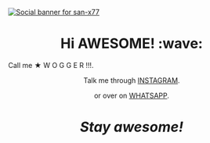 
[![Social banner for san-x77](https://i.imgur.com/Edztk0X.jpeg)](https://i.imgur.com/Edztk0X.jpeg)

<h1 align='center'> Hi AWESOME! :wave:</h1>

<p align='center'>

Call me   ★ W O G G E R !!!.

  

</p>

<p align='center'>Talk me through <a href="https://instagram.com/san.77x">INSTAGRAM</a>.</p>

<p align='center'>or over on <a href="https://wa.me/+919895485344">WHATSAPP</a>.</p>

<h1 align='center'><i>Stay awesome!</i></h1>
